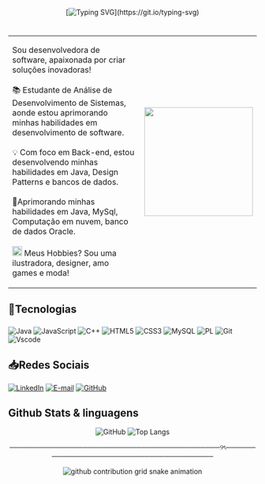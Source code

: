 <div align="center">
  
[![Typing SVG](https://readme-typing-svg.herokuapp.com?font=Ubuntu&weight=900&size=22&pause=1000&color=FF65C1&width=435&lines=%E2%8B%85%CB%9A%E2%82%8A%E2%80%A7+%CB%9A+%E0%AD%A8%E0%AD%A7+Seja+Bem+vindo(a)++%CB%9A%E2%82%8A%E2%80%A7+%E0%AD%A8%E0%AD%A7+%E2%80%A7%E2%82%8A%CB%9A+%E2%8B%85;Meu+nome+%C3%A9+Sabrina+Gomes;Sou+desenvolvedora+Backend+Java!)](https://git.io/typing-svg)

#
<table>
  <tr>
    <td>
      <p align="left">Sou desenvolvedora de software, apaixonada por criar soluções inovadoras!<br><br>📚 Estudante de Análise de Desenvolvimento de Sistemas, aonde estou aprimorando minhas habilidades em desenvolvimento de software.<br><br>💡    Com foco em Back-end, estou desenvolvendo minhas habilidades em Java, Design Patterns e bancos de dados.<br><br>🌱Aprimorando minhas habilidades em Java, MySql, Computação em nuvem, banco de dados Oracle.<br><br><img src="https://raw.githubusercontent.com/Tarikul-Islam-Anik/Animated-Fluent-Emojis/master/Emojis/Smilies/Alien%20Monster.png" alt="Alien Monster" width="20" height="20" /> Meus Hobbies? Sou uma ilustradora, designer, amo games e moda!<br></p>
</td>
    <td>
      <img align="right" alt="" height="220px" src="https://github.com/user-attachments/assets/f51ca61f-d9ac-43cc-bfba-403a347d05e3">
  </td>
  </tr>
 </table>
</div>
</div>


## 📌Tecnologias 

###

![Java](https://img.shields.io/badge/java-FF5FB5.svg?style=for-the-badge&logo=openjdk&logoColor=white)
![JavaScript](https://img.shields.io/badge/JavaScript-FF5FB5?style=for-the-badge&logo=javascript&logoColor=white)
![C++](https://img.shields.io/badge/C%2B%2B-FF5FB5?style=for-the-badge&logo=c%2B%2B&logoColor=white)
![HTML5](https://img.shields.io/badge/HTML5-FF5FB5?style=for-the-badge&logo=html5&logoColor=white)
![CSS3](https://img.shields.io/badge/CSS3-FF5FB5?style=for-the-badge&logo=css3&logoColor=white)
![MySQL](https://img.shields.io/badge/MySQL-FF5FB5?style=for-the-badge&logo=mysql&logoColor=white)
![PL](https://img.shields.io/badge/PL%2FSQL-FF5FB5?style=for-the-badge&logo=oracle&logoColor=FF5FB5&labelColor=FFFFFF&color=FF5FB5)
![Git](https://img.shields.io/badge/GIT-FF5FB5?style=for-the-badge&logo=git&logoColor=white)
![Vscode](https://img.shields.io/badge/Vscode-FF5FB5?style=for-the-badge&logo=visual-studio-code&logoColor=white)

###
<h2>📥Redes Sociais</h2> 

[![LinkedIn](https://img.shields.io/badge/linkedin-%230077B5.svg?style=for-the-badge&logo=linkedin&logoColor=white)](https://www.linkedin.com/in/sabrina-santos-gomes/)
[![E-mail](https://img.shields.io/badge/-Email-000?style=for-the-badge&logo=microsoft-outlook&logoColor=white)](mailto:sabrina.gomess.dev@gmail.com) 
[![GitHub](https://img.shields.io/badge/GitHub-fff?style=for-the-badge&logo=github&logoColor=black)](https://github.com/SasaGomess)


## Github Stats & linguagens
<div style="text-align: center;" align="center">
  
![GitHub](https://github-readme-stats-git-masterrstaa-rickstaa.vercel.app/api?username=SasaGomess&hide_title=true&show_icons=true&include_all_commits=false&count_private=true&line_height=25&hide=issues&bg_color=000&title_color=FF2BD3FF&text_color=FFF&border_radius=3&border_color=FF2BD3FF&icon_color=FF00F6&theme=jolly)
![Top Langs](https://github-readme-stats-git-masterrstaa-rickstaa.vercel.app/api/top-langs/?username=SasaGomess&layout=compact&bg_color=000&border_color=FF2BD3FF&title_color=FF2BD3FF&text_color=FF2BD3FF)

───────────────────────────────────────────୨ৎ───────────────────────────────────────
</div>
<div align="center">
<picture align="center">
  <source media="(prefers-color-scheme: dark)" srcset="https://raw.githubusercontent.com/SasaGomess/SasaGomess/output/github-contribution-grid-snake-dark.svg">
  <source media="(prefers-color-scheme: light)" srcset="https://raw.githubusercontent.com/Sasagomess/SasaGomess/output/github-contribution-grid-snake-dark.svg">
  <img align="center" alt="github contribution grid snake animation" src="https://raw.githubusercontent.com/SasaGomess/SasaGomess/output/github-contribution-grid-snake.svg">
</picture>

</div>

